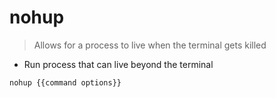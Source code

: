 # nohup

> Allows for a process to live when the terminal gets killed

- Run process that can live beyond the terminal

`nohup {{command options}}`
